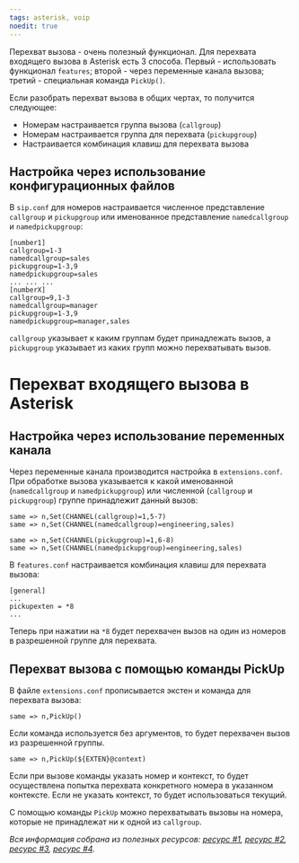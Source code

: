 ```yaml
---
tags: asterisk, voip
noedit: true
---
```


Перехват вызова - очень полезный функционал. Для перехвата входящего вызова в Asterisk есть 3 способа. Первый - использовать функционал `features`; второй - через переменные канала вызова; третий - специальная команда `PickUp()`.

Если разобрать перехват вызова в общих чертах, то получится следующее:

- Номерам настраивается группа вызова (`callgroup`)
- Номерам настраивается группа для перехвата (`pickupgroup`)
- Настраивается комбинация клавиш для перехвата вызова

## Настройка через использование конфигурационных файлов

В `sip.conf` для номеров настраивается численное представление `callgroup` и `pickupgroup` или именованное представление `namedcallgroup` и `namedpickupgroup`:

    [number1]
    callgroup=1-3
    namedcallgroup=sales
    pickupgroup=1-3,9
    namedpickupgroup=sales
    ... ... ...
    [numberX]
    callgroup=9,1-3
    namedcallgroup=manager
    pickupgroup=1-3,9
    namedpickupgroup=manager,sales

`callgroup` указывает к каким группам будет принадлежать вызов, а `pickupgroup` указывает из каких групп можно перехватывать вызов.
# Перехват входящего вызова в Asterisk

## Настройка через использование переменных канала

Через переменные канала производится настройка в `extensions.conf`. При обработке вызова указывается к какой именованной (`namedcallgroup` и `namedpickupgroup`) или численной (`callgroup` и `pickupgroup`) группе принадлежит данный вызов:

    same => n,Set(CHANNEL(callgroup)=1,5-7)
    same => n,Set(CHANNEL(namedcallgroup)=engineering,sales)

    same => n,Set(CHANNEL(pickupgroup)=1,6-8)
    same => n,Set(CHANNEL(namedpickupgroup)=engineering,sales)


В `features.conf` настраивается комбинация клавиш для перехвата вызова:

    [general]
    ...
    pickupexten = *8
    ...

Теперь при нажатии на `*8` будет перехвачен вызов на один из номеров в разрешенной группе для перехвата.

## Перехват вызова с помощью команды PickUp

В файле `extensions.conf` прописывается экстен и команда для перехвата вызова:

    same => n,PickUp()

Если команда используется без аргументов, то будет перехвачен вызов из разрешенной группы.

    same => n,PickUp(${EXTEN}@context)

Если при вызове команды указать номер и контекст, то будет осуществлена попытка перехвата конкретного номера в указанном контексте. Если не указать контекст, то будет использоваться текущий.

С помощью команды `PickUp` можно перехватывать вызовы на номера, которые не принадлежат ни к одной из `callgroup`.

*Вся информация собрана из полезных ресурсов: [ресурс #1](https://wiki.asterisk.org/wiki/display/AST/Call+Pickup), [ресурс #2](http://www.voip-info.org/wiki/view/Asterisk+callgroups+and+pickupgroups), [ресурс #3](https://wiki.asterisk.org/wiki/display/AST/Asterisk+11+Application_Pickup), [ресурс #4](http://www.voip-info.org/wiki/view/Asterisk+cmd+Pickup).*
